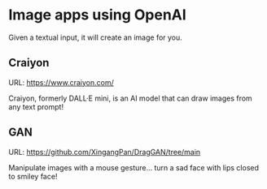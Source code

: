 # Image apps using OpenAI

Given a textual input, it will create an image for you.

## Craiyon

URL: https://www.craiyon.com/

Craiyon, formerly DALL·E mini, is an AI model that can draw images from any text prompt!

## GAN
URL: https://github.com/XingangPan/DragGAN/tree/main

Manipulate images with a mouse gesture... turn a sad face with lips closed to smiley face!
